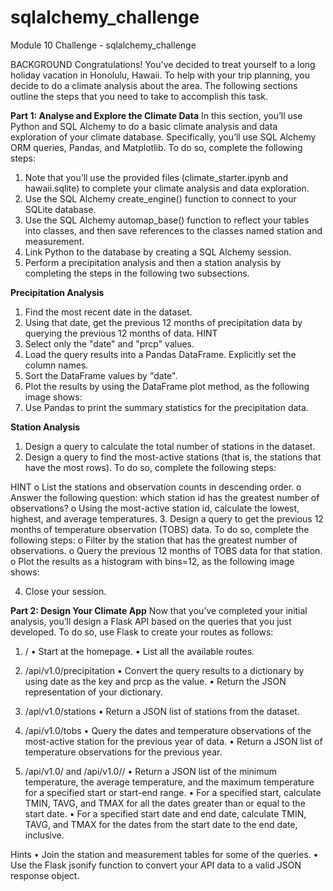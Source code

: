 # sqlalchemy_challenge
Module 10 Challenge - sqlalchemy_challenge

BACKGROUND
 Congratulations! You've decided to treat yourself to a long holiday vacation in Honolulu, Hawaii. To help with your trip   planning, you decide to do a climate analysis about the area. The following sections outline the steps that you need to take to accomplish this task.

**Part 1: Analyse and Explore the Climate Data**
In this section, you’ll use Python and SQL Alchemy to do a basic climate analysis and data exploration of your climate database. Specifically, you’ll use SQL Alchemy ORM queries, Pandas, and Matplotlib. To do so, complete the following steps:
1.	Note that you’ll use the provided files (climate_starter.ipynb and hawaii.sqlite) to complete your climate analysis and data exploration.
2.	Use the SQL Alchemy create_engine() function to connect to your SQLite database.
3.	Use the SQL Alchemy automap_base() function to reflect your tables into classes, and then save references to the classes named station and measurement.
4.	Link Python to the database by creating a SQL Alchemy session.
5.	Perform a precipitation analysis and then a station analysis by completing the steps in the following two subsections.

**Precipitation Analysis**
1.	Find the most recent date in the dataset.
2.	Using that date, get the previous 12 months of precipitation data by querying the previous 12 months of data.
HINT
3.	Select only the "date" and "prcp" values.
4.	Load the query results into a Pandas DataFrame. Explicitly set the column names.
5.	Sort the DataFrame values by "date".
6.	Plot the results by using the DataFrame plot method, as the following image shows: 
7.	Use Pandas to print the summary statistics for the precipitation data.

**Station Analysis**
1.	Design a query to calculate the total number of stations in the dataset.
2.	Design a query to find the most-active stations (that is, the stations that have the most rows). To do so, complete the following steps:

HINT
o	List the stations and observation counts in descending order.
o	Answer the following question: which station id has the greatest number of observations?
o	Using the most-active station id, calculate the lowest, highest, and average temperatures.
3.	Design a query to get the previous 12 months of temperature observation (TOBS) data. To do so, complete the following steps:
o	Filter by the station that has the greatest number of observations.
o	Query the previous 12 months of TOBS data for that station.
o	Plot the results as a histogram with bins=12, as the following image shows:
 
4.	Close your session.

**Part 2: Design Your Climate App**
Now that you’ve completed your initial analysis, you’ll design a Flask API based on the queries that you just developed. To do so, use Flask to create your routes as follows:
1.	/
•	Start at the homepage.
•	List all the available routes.

2.	/api/v1.0/precipitation
•	Convert the query results to a dictionary by using date as the key and prcp as the value.
•	Return the JSON representation of your dictionary.

3.	/api/v1.0/stations
•	Return a JSON list of stations from the dataset.

4.	/api/v1.0/tobs
•	Query the dates and temperature observations of the most-active station for the previous year of data.
•	Return a JSON list of temperature observations for the previous year.

5.	/api/v1.0/<start> and /api/v1.0/<start>/<end>
•	Return a JSON list of the minimum temperature, the average temperature, and the maximum temperature for a specified start or start-end range.
•	For a specified start, calculate TMIN, TAVG, and TMAX for all the dates greater than or equal to the start date.
•	For a specified start date and end date, calculate TMIN, TAVG, and TMAX for the dates from the start date to the end date, inclusive.

Hints
•	Join the station and measurement tables for some of the queries.
•	Use the Flask jsonify function to convert your API data to a valid JSON response object.

